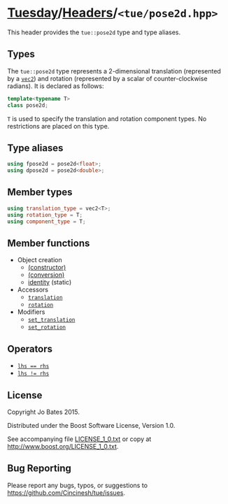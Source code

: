 [Tuesday](../../README.md)/[Headers](../headers.md)/`<tue/pose2d.hpp>`
======================================================================
This header provides the `tue::pose2d` type and type aliases.

Types
-----
The `tue::pose2d` type represents a 2-dimensional translation (represented by a
[`vec2`](vec.md)) and rotation (represented by a scalar of counter-clockwise
radians). It is declared as follows:

```c++
template<typename T>
class pose2d;
```

`T` is used to specify the translation and rotation component types. No
restrictions are placed on this type.

Type aliases
------------
```c++
using fpose2d = pose2d<float>;
using dpose2d = pose2d<double>;
```

Member types
------------
```c++
using translation_type = vec2<T>;
using rotation_type = T;
using component_type = T;
```

Member functions
----------------
- Object creation
    - [(constructor)](../functions/pose2d/constructor.md)
    - [(conversion)](../functions/pose2d/conversion.md)
    - [identity](../functions/pose2d/identity.md) (static)
- Accessors
    - [`translation`](../functions/pose2d/translation.md)
    - [`rotation`](../functions/pose2d/rotation.md)
- Modifiers
    - [`set_translation`](../functions/pose2d/set_translation.md)
    - [`set_rotation`](../functions/pose2d/set_rotation.md)

Operators
---------
- [`lhs == rhs`](../operators/pose2d/equality.md)
- [`lhs != rhs`](../operators/pose2d/inequality.md)

License
-------
Copyright Jo Bates 2015.

Distributed under the Boost Software License, Version 1.0.

See accompanying file [LICENSE_1_0.txt](../../LICENSE_1_0.txt) or copy at
http://www.boost.org/LICENSE_1_0.txt.

Bug Reporting
-------------
Please report any bugs, typos, or suggestions to
https://github.com/Cincinesh/tue/issues.
